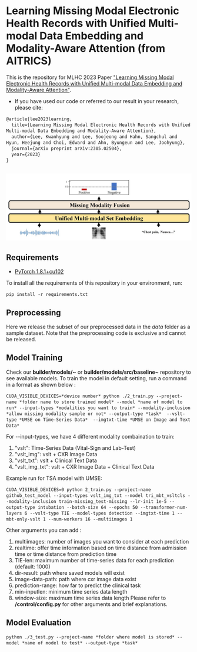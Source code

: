 # Learning Missing Modal Electronic Health Records with Unified Multi-modal Data Embedding and Modality-Aware Attention (from AITRICS)

This is the repository for MLHC 2023 Paper ["Learning Missing Modal Electronic Health Records with Unified Multi-modal Data Embedding and Modality-Aware Attention"](https://arxiv.org/abs/2305.02504). 

- If you have used our code or referred to our result in your research, please cite: 
```
@article{lee2023learning,
  title={Learning Missing Modal Electronic Health Records with Unified Multi-modal Data Embedding and Modality-Aware Attention},
  author={Lee, Kwanhyung and Lee, Soojeong and Hahn, Sangchul and Hyun, Heejung and Choi, Edward and Ahn, Byungeun and Lee, Joohyung},
  journal={arXiv preprint arXiv:2305.02504},
  year={2023}
}
```
  
## 
![concpet](./images/Concept.jpg)

## Requirements
*   [PyTorch 1.8.1+cu102](http://pytorch.org/)

To install all the requirements of this repository in your environment, run:
```
pip install -r requirements.txt
```

## Preprocessing
Here we release the subset of our preprocessed data in the $data$ folder as a sample dataset. Note that the preprocessing code is exclusive and cannot be released.

## Model Training

Check our **builder/models/~** or **builder/models/src/baseline~** repository to see available models. To train the model in default setting, run a command in a format as shown below :  
```
CUDA_VISIBLE_DEVICES=*device number* python ./2_train.py --project-name *folder name to store trained model* --model *name of model to run* --input-types *modalities you want to train* --modality-inclusion *allow missing modality sample or not* --output-type *task*  --vslt-type *UMSE on Time-Series Data*  --imgtxt-time *UMSE on Image and Text Data*
```

For --input-types, we have 4 different modality combaination to train:
1. "vslt": Time-Series Data (Vital-Sign and Lab-Test)
2. "vslt_img": vslt + CXR Image Data
3. "vslt_txt": vslt + Clinical Text Data
4. "vslt_img_txt": vslt + CXR Image Data + Clinical Text Data

Example run for TSA model with UMSE:
```
CUDA_VISIBLE_DEVICES=0 python 2_train.py --project-name github_test_model --input-types vslt_img_txt --model tri_mbt_vsltcls --modality-inclusion train-missing_test-missing --lr-init 1e-5 --output-type intubation --batch-size 64 --epochs 50 --transformer-num-layers 6 --vslt-type TIE --model-types detection --imgtxt-time 1 --mbt-only-vslt 1 --num-workers 16 --multiimages 1
```

Other arguments you can add :
1. multiimages: number of images you want to consider at each prediction
2. realtime: offer time information based on time distance from admission time or time distance from prediction time
3. TIE-len: maximum number of time-series data for each prediction (default: 1000)
4. dir-result: path where saved models will exist
5. image-data-path: path where cxr image data exist
6. prediction-range: how far to predict the clinical task
7. min-inputlen: minimum time series data length
8. window-size: maximum time series data length
Please refer to **/control/config.py** for other arguments and brief explanations. 

## Model Evaluation
```
python ./3_test.py --project-name *folder where model is stored* --model *name of model to test* --output-type *task*
```


 
